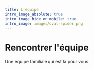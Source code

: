 ```yaml
---
title: L'équipe
intro_image_absolute: true
intro_image_hide_on_mobile: true
intro_image: images/oval-spider.png
---
```

# Rencontrer l'équipe

Une équipe familiale qui est là pour vous.
